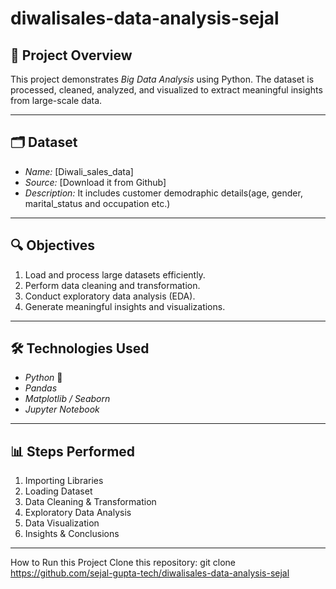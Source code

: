 # diwalisales-data-analysis-sejal

## 📌 Project Overview
This project demonstrates *Big Data Analysis* using Python. 
The dataset is processed, cleaned, analyzed, and visualized to extract meaningful insights from large-scale data.

---

## 🗂 Dataset
- *Name:* [Diwali_sales_data]
- *Source:* [Download it from Github]
- *Description:* It includes customer demodraphic details(age, gender, marital_status and occupation etc.)

---

## 🔍 Objectives
1. Load and process large datasets efficiently.
2. Perform data cleaning and transformation.
3. Conduct exploratory data analysis (EDA).
4. Generate meaningful insights and visualizations.

---

## 🛠 Technologies Used
- *Python* 🐍
- *Pandas*
- *Matplotlib / Seaborn*
- *Jupyter Notebook*

---

## 📊 Steps Performed
1. Importing Libraries
2. Loading Dataset
3. Data Cleaning & Transformation
4. Exploratory Data Analysis
5. Data Visualization
6. Insights & Conclusions

---
How to Run this Project
Clone this repository:
git clone https://github.com/sejal-gupta-tech/diwalisales-data-analysis-sejal


